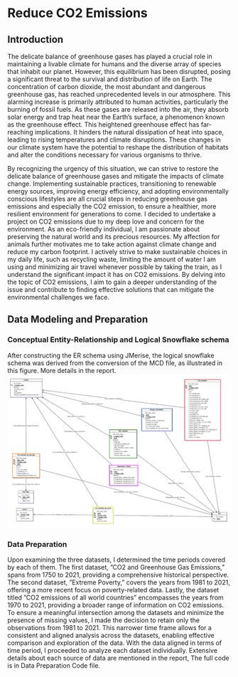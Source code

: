 # Reduce CO2 Emissions

## Introduction
The delicate balance of greenhouse gases has played a crucial role in maintaining a livable climate for humans and the diverse array of species that inhabit our planet. However, this equilibrium has been disrupted, posing a significant threat to the survival and distribution of life on Earth. The concentration of carbon dioxide, the most abundant and dangerous greenhouse gas, has reached unprecedented levels in our atmosphere. This alarming increase is primarily attributed to human activities, particularly the burning of fossil fuels. As these gases are released into the air, they absorb solar energy and trap heat near the Earth’s surface, a phenomenon known as the greenhouse effect. This heightened greenhouse effect has far-reaching implications. It hinders the natural dissipation of heat into space, leading to rising temperatures and climate disruptions. These changes in our climate system have the potential to reshape the distribution of habitats and alter the conditions necessary for various organisms to thrive.

By recognizing the urgency of this situation, we can strive to restore the delicate balance of greenhouse gases and mitigate the impacts of climate change. Implementing sustainable practices, transitioning
to renewable energy sources, improving energy efficiency, and adopting environmentally conscious lifestyles are all crucial steps in reducing greenhouse gas emissions and especially the CO2 emission,
to ensure a healthier, more resilient environment for generations to come. I decided to undertake a project on CO2 emissions due to my deep love and concern for the environment. As an eco-friendly
individual, I am passionate about preserving the natural world and its precious resources. My affection for animals further motivates me to take action against climate change and reduce my carbon footprint. I actively strive to make sustainable choices in my daily life, such as recycling waste, limiting the amount of water I am using and minimizing air travel whenever possible by taking the train, as I
understand the significant impact it has on CO2 emissions. By delving into the topic of CO2 emissions, I aim to gain a deeper understanding of the issue and contribute to finding effective solutions that can
mitigate the environmental challenges we face.

## Data Modeling and Preparation
###  Conceptual Entity-Relationship and Logical Snowflake schema
After constructing the ER schema using JMerise, the logical snowflake schema was derived from the conversion of the MCD file, as illustrated in this figure. More details in the report.
![alt text](snowflake-annotated.png)

### Data Preparation
Upon examining the three datasets, I determined the time periods covered by each of them. The first dataset, ”CO2 and Greenhouse Gas Emissions,” spans from 1750 to 2021, providing a comprehensive historical perspective. The second dataset, ”Extreme Poverty,” covers the years from 1981 to 2021,
offering a more recent focus on poverty-related data. Lastly, the dataset titled ”CO2 emissions of all world countries” encompasses the years from 1970 to 2021, providing a broader range of information
on CO2 emissions. To ensure a meaningful intersection among the datasets and minimize the presence of missing values, I made the decision to retain only the observations from 1981 to 2021. This
narrower time frame allows for a consistent and aligned analysis across the datasets, enabling effective comparison and exploration of the data. With the data aligned in terms of time period, I proceeded
to analyze each dataset individually. Extensive details about each source of data are mentioned in the report, The full code is in Data Preparation Code file.


